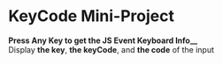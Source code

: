 # KeyCode Mini-Project
**Press Any Key to get the JS Event Keyboard Info__**  
Display **the key**, **the keyCode**, and **the code** of the input
